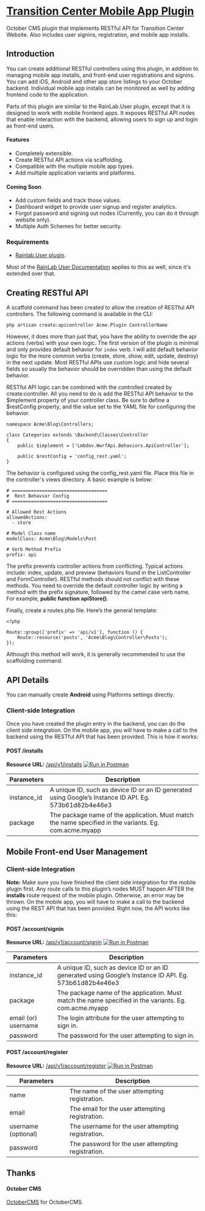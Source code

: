 # [Transition Center Mobile App Plugin](https://github.com/WWRFresource/WwrfMobilePlugin) #
October CMS plugin that implements RESTful API for Transition Center Website. Also includes user signins, registration, and mobile app installs. 

## Introduction ##

You can create additional RESTful controllers using this plugin, in addition to managing mobile app installs, and front-end user registrations and signins. You can add iOS, Android and other app store listings to your October backend. Individual mobile app installs can be monitored as well by adding frontend code to the application.

Parts of this plugin are similar to the RainLab.User plugin, except that it is designed to work with mobile frontend apps. It exposes RESTful API nodes that enable interaction with the backend,  allowing users to sign up and login as front-end users.

#### Features ####
* Completely extensible.
* Create RESTful API actions via scaffolding.
* Compatible with the multiple mobile app types.
* Add multiple application variants and platforms.

#### Coming Soon ####
* Add custom fields and track those values.
* Dashboard widget to provide user signup and register analytics.
* Forgot password and signing out nodes (Currently, you can do it through website only).
* Multiple Auth Schemes for better security.

### Requirements

* [Rainlab.User plugin](http://octobercms.com/plugin/rainlab-user).

Most of the [RainLab User Documentation](https://octobercms.com/plugin/rainlab-user#documentation) applies to this as well, since it's extended over that.

## Creating RESTful API ##

A scaffold command has been created to allow the creation of RESTful API controllers. The following command is available in the CLI:

```
php artisan create:apicontroller Acme.Plugin ControllerName
```

However, it does more than just that, you have the ability to override the api actions (verbs) with your own logic. The first version of the plugin is minimal and only provides default behavior for `index` verb. I will add default behavior logic for the more common verbs (create, store, show, edit, update, destroy) in the next update. Most RESTful APIs use custom logic and hide several fields so usually the behavior should be overridden than using the default behavior.

RESTful API logic can be combined with the controlled created by create:controller. All you need to do is add the RESTful API behavior to the $implement property of your controller class. Be sure to define a $restConfig property, and the value set to the YAML file for configuring the behavior.
```
namespace Acme\Blog\Controllers;

class Categories extends \Backend\Classes\Controller
{
    public $implement = ['Lmbdev.WwrfApi.Behaviors.ApiController'];

    public $restConfig = 'config_rest.yaml';
}
```

The behavior is configured using the config_rest.yaml file. Place this file in the controller's views directory. A basic example is below:
```
# ===================================
#  Rest Behavior Config
# ===================================

# Allowed Rest Actions
allowedActions:
  - store

# Model Class name
modelClass: Acme\Blog\Models\Post

# Verb Method Prefix
prefix: api
```

The prefix prevents controller actions from conflicting. Typical actions include: index, update, and preview (behaviors found in the ListController and FormController). RESTful methods should not conflict with these methods. You need to override the default controller logic by writing a method with the prefix signature, followed by the camel case verb name. For example, **public function apiStore()**.

Finally, create a routes.php file. Here’s the general template:
```
<?php

Route::group(['prefix' => 'api/v1'], function () {
    Route::resource('posts', 'Acme\Blog\Controller\Posts');
});
```
Although this method will work, it is generally recommended to use the scaffolding command.

## API Details ##

You can manually create **Android** using Platforms settings directly.

### Client-side Integration ###

Once you have created the plugin entry in the backend, you can do the client side integration. On the mobile app, you will have to make a call to the backend using the RESTful API that has been provided. This is how it works:

#### POST /installs ####

**Resource URL:** [/api/v1/installs](/api/v1/installs) [![Run in Postman](https://run.pstmn.io/button.svg)](https://app.getpostman.com/run-collection/1f9efcfa94c93810e739)

| Parameters | Description
------------- | -------------
instance_id  | A unique ID, such as device ID or an ID generated using Google’s Instance ID API. Eg. 573b61d82b4e46e3
package  | The package name of the application. Must match the name specified in the variants. Eg. com.acme.myapp

## Mobile Front-end User Management ##

### Client-side Integration ###

**Note:** Make sure you have finished the client side integration for the mobile plugin first. Any route calls to this plugin’s nodes MUST happen AFTER the **installs** route request of the mobile plugin. Otherwise, an error may be thrown.
On the mobile app, you will have to make a call to the backend using the REST API that has been provided. Right now, the API works like this:

#### POST /account/signin ####

**Resource URL:** [/api/v1/account/signin](/api/v1/account/signin) [![Run in Postman](https://run.pstmn.io/button.svg)](https://app.getpostman.com/run-collection/997ae8398f934757e196)

 | Parameters | Description
------------- | -------------
instance_id  | A unique ID, such as device ID or an ID generated using Google’s Instance ID API. Eg. 573b61d82b4e46e3
package  | The package name of the application. Must match the name specified in the variants. Eg. com.acme.myapp
email (or) username | The login attribute for the user attempting to sign in.
password | The password for the user attempting to sign in.

#### POST /account/register ####

**Resource URL:** [/api/v1/account/register](/api/v1/account/register) [![Run in Postman](https://run.pstmn.io/button.svg)](https://app.getpostman.com/run-collection/997ae8398f934757e196)

 | Parameters | Description
------------- | -------------
name | The name of the user attempting registration.
email | The email for the user attempting registration.
username (optional) | The username for the user attempting registration.
password | The password for the user attempting registration.

## Thanks ##

#### October CMS ####
[OctoberCMS](http://octobercms.com) for OctoberCMS.